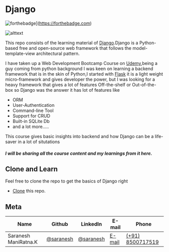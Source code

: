 
# Django

![forthebadge](https://forthebadge.com/images/badges/made-with-python.svg)](https://forthebadge.com)

![alttext](https://twilio-cms-prod.s3.amazonaws.com/images/django-dark.width-808.png)

This repo consists of the learning material of [Django](https://docs.djangoproject.com/en/3.0/).Django is a Python-based free and open-source web framework that follows the model-template-view architectural pattern.

I have taken up a Web Development Bootcamp Course on [Udemy](https://www.udemy.com/course/python-and-django-full-stack-web-developer-bootcamp/),being a guy coming from python background I was keen on learning a backend framework 
that is in the skin of Python,I started with [Flask](https://palletsprojects.com/p/flask/) it is a light weight micro-framework and gives developer the power,
but I was looking for a heavy framework that gives a lot of features Off-the-shelf or Out-of-the-box so Django was the answer it has lot of features like
* ORM
* User-Authentication
* Command-line Tool
* Support for CRUD
* Built-in SQLite Db
* and a lot more.....

This course gives basic insights into backend and how Django can be a life-saver in a lot of situtations

##### I will be sharing all the course content and my learnings from it here.


## Clone and Learn

Feel free to clone the repo to get the basics of Django right

* [Clone](https://github.com/sarnesh444/Django.git) this repo.

## Meta 

| Name | Github | LinkedIn | E-mail | Phone|
| --- | --- | --- | --- | --- |
| Saranesh ManiRatna.K | [@saranesh](https://github.com/sarnesh444) | [@saranesh](https://www.linkedin.com/in/saranesh-kanumuri-17a7a5181/) |[E-mail](mailto:sarnesh444@gmail.com) | [(+91) 8500717519](tel:+918500717519)

